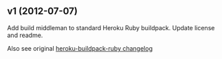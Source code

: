 ## v1 (2012-07-07)
Add build middleman to standard Heroku Ruby buildpack. Update license and readme.

Also see original [heroku-buildpack-ruby changelog][1]

[1]: https://github.com/heroku/heroku-buildpack-ruby/blob/master/CHANGELOG.md
